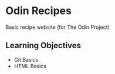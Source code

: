 # Odin Recipes
Basic recipe website (for The Odin Project)
<h2><b>Learning Objectives</b></h2>
<ul>
  <li>Git Basics</li>
  <li>HTML Basics</li>
    

